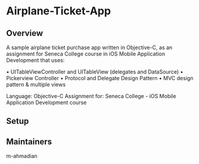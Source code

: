 # Airplane-Ticket-App

## Overview

A sample airplane ticket purchase app written in Objective-C, as an assignment for Seneca College course in iOS Mobile Application Development that uses: 

• UITableViewController and UITableView (delegates and DataSource)
• Pickerview Controller
• Protocol and Delegate Design Pattern
• MVC design pattern & multiple views

Language: Objective-C
Assignment for: Seneca College - iOS Mobile Application Development course

## Setup

## Maintainers
m-ahmadian

